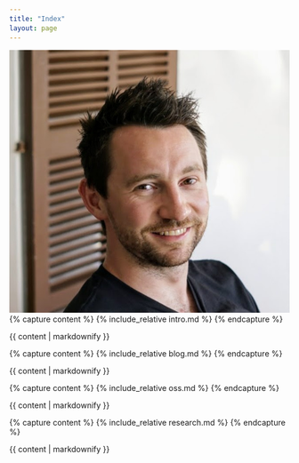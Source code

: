 ```yaml
---
title: "Index"
layout: page
---
```


<div class="intro">
  <img src="assets/images/owenstephens.png" alt="Owen Stephens"/>

  <div>
  {% capture content %}
  {% include_relative intro.md %}
  {% endcapture %}

  {{ content | markdownify }}
  </div>
</div>

<section>
{% capture content %}
{% include_relative blog.md %}
{% endcapture %}

{{ content | markdownify }}
</section>

<section>
{% capture content %}
{% include_relative oss.md %}
{% endcapture %}

{{ content | markdownify }}
</section>

<section>
{% capture content %}
{% include_relative research.md %}
{% endcapture %}

{{ content | markdownify }}
</section>
